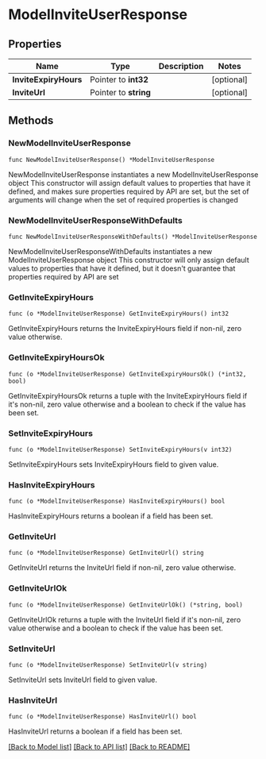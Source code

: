 # ModelInviteUserResponse

## Properties

Name | Type | Description | Notes
------------ | ------------- | ------------- | -------------
**InviteExpiryHours** | Pointer to **int32** |  | [optional] 
**InviteUrl** | Pointer to **string** |  | [optional] 

## Methods

### NewModelInviteUserResponse

`func NewModelInviteUserResponse() *ModelInviteUserResponse`

NewModelInviteUserResponse instantiates a new ModelInviteUserResponse object
This constructor will assign default values to properties that have it defined,
and makes sure properties required by API are set, but the set of arguments
will change when the set of required properties is changed

### NewModelInviteUserResponseWithDefaults

`func NewModelInviteUserResponseWithDefaults() *ModelInviteUserResponse`

NewModelInviteUserResponseWithDefaults instantiates a new ModelInviteUserResponse object
This constructor will only assign default values to properties that have it defined,
but it doesn't guarantee that properties required by API are set

### GetInviteExpiryHours

`func (o *ModelInviteUserResponse) GetInviteExpiryHours() int32`

GetInviteExpiryHours returns the InviteExpiryHours field if non-nil, zero value otherwise.

### GetInviteExpiryHoursOk

`func (o *ModelInviteUserResponse) GetInviteExpiryHoursOk() (*int32, bool)`

GetInviteExpiryHoursOk returns a tuple with the InviteExpiryHours field if it's non-nil, zero value otherwise
and a boolean to check if the value has been set.

### SetInviteExpiryHours

`func (o *ModelInviteUserResponse) SetInviteExpiryHours(v int32)`

SetInviteExpiryHours sets InviteExpiryHours field to given value.

### HasInviteExpiryHours

`func (o *ModelInviteUserResponse) HasInviteExpiryHours() bool`

HasInviteExpiryHours returns a boolean if a field has been set.

### GetInviteUrl

`func (o *ModelInviteUserResponse) GetInviteUrl() string`

GetInviteUrl returns the InviteUrl field if non-nil, zero value otherwise.

### GetInviteUrlOk

`func (o *ModelInviteUserResponse) GetInviteUrlOk() (*string, bool)`

GetInviteUrlOk returns a tuple with the InviteUrl field if it's non-nil, zero value otherwise
and a boolean to check if the value has been set.

### SetInviteUrl

`func (o *ModelInviteUserResponse) SetInviteUrl(v string)`

SetInviteUrl sets InviteUrl field to given value.

### HasInviteUrl

`func (o *ModelInviteUserResponse) HasInviteUrl() bool`

HasInviteUrl returns a boolean if a field has been set.


[[Back to Model list]](../README.md#documentation-for-models) [[Back to API list]](../README.md#documentation-for-api-endpoints) [[Back to README]](../README.md)


